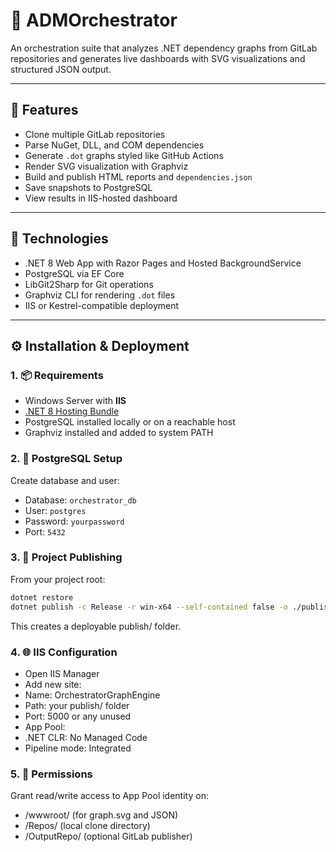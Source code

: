 # 🧠 ADMOrchestrator

An orchestration suite that analyzes .NET dependency graphs from GitLab repositories and generates live dashboards with SVG visualizations and structured JSON output.

---

## 🚀 Features

- Clone multiple GitLab repositories
- Parse NuGet, DLL, and COM dependencies
- Generate `.dot` graphs styled like GitHub Actions
- Render SVG visualization with Graphviz
- Build and publish HTML reports and `dependencies.json`
- Save snapshots to PostgreSQL
- View results in IIS-hosted dashboard

---

## 🔧 Technologies

- .NET 8 Web App with Razor Pages and Hosted BackgroundService
- PostgreSQL via EF Core
- LibGit2Sharp for Git operations
- Graphviz CLI for rendering `.dot` files
- IIS or Kestrel-compatible deployment

---

## ⚙️ Installation & Deployment

### 1. 📦 Requirements

- Windows Server with **IIS**
- [.NET 8 Hosting Bundle](https://aka.ms/dotnet-hosting)
- PostgreSQL installed locally or on a reachable host
- Graphviz installed and added to system PATH

### 2. 🔐 PostgreSQL Setup

Create database and user:

- Database: `orchestrator_db`
- User: `postgres`
- Password: `yourpassword`
- Port: `5432`

### 3. 🧱 Project Publishing

From your project root:

```bash
dotnet restore
dotnet publish -c Release -r win-x64 --self-contained false -o ./publish
```

This creates a deployable publish/ folder.

### 4. 🌐 IIS Configuration

- Open IIS Manager
- Add new site:
- Name: OrchestratorGraphEngine
- Path: your publish/ folder
- Port: 5000 or any unused
- App Pool:
- .NET CLR: No Managed Code
- Pipeline mode: Integrated

### 5. 🔏 Permissions

Grant read/write access to App Pool identity on:
- /wwwroot/ (for graph.svg and JSON)
- /Repos/ (local clone directory)
- /OutputRepo/ (optional GitLab publisher)
